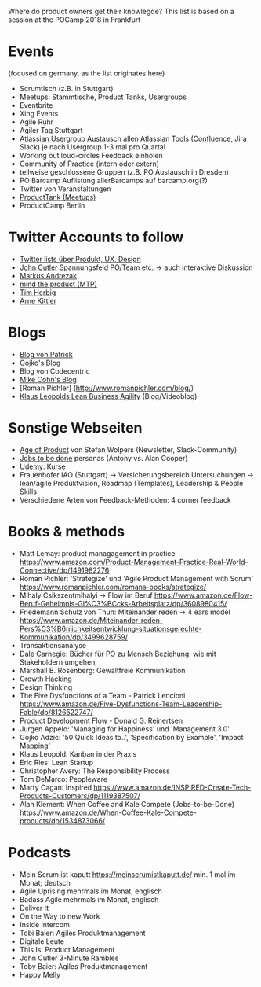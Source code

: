 Where do product owners get their knowlegde?
This list is based on a session at the POCamp 2018 in Frankfurt

# Events

(focused on germany, as the list originates here)

* Scrumtisch (z.B. in Stuttgart)			
* Meetups: Stammtische, Product Tanks, Usergroups			
* Eventbrite			
* Xing Events			
* Agile Ruhr			
* Agiler Tag Stuttgart			
* [Atlassian Usergroup](https://aug.atlassian.com/) Austausch allen Atlassian Tools (Confluence, Jira Slack)
je nach Usergroup 1-3 mal pro Quartal
* Working out loud-circles		Feedback einholen	
* Community of Practice (intern oder extern)			
* teilweise geschlossene Gruppen (z.B. PO Austausch in Dresden)			
* PO Barcamp			Auflistung allerBarcamps auf barcamp.org(?)			
* Twitter von Veranstaltungen			
* [ProductTank (Meetups)](http://www.producttank.com/)
* ProductCamp Berlin

# Twitter Accounts to follow

* [Twitter lists über Produkt, UX, Design](https://twitter.com/Virtual_Patrick/lists/design-ux-product)
* [John Cutler](https://twitter.com/johncutlefish) Spannungsfeld PO/Team etc. -> auch interaktive Diskussion
* [Markus Andrezak](https://twitter.com/markusandrezak)
* [mind the product (MTP)](https://twitter.com/MindtheProduct)
* [Tim Herbig](https://twitter.com/herbigt)	
* [Arne Kittler](https://twitter.com/ArneKittler)		

# Blogs 

* [Blog von Patrick](https://virtualpatrick.com)		
* [Gojko's Blog](https://gojko.net/)		
* Blog von Codecentric			
* [Mike Cohn's Blog](https://www.mountaingoatsoftware.com/blog)
* [Roman Pichler]	(http://www.romanpichler.com/blog/)
* [Klaus Leopolds Lean Business Agility](https://www.leanability.com/de) (Blog/Videoblog)			


# Sonstige Webseiten

* [Age of Product](https://age-of-product.com/) von Stefan Wolpers (Newsletter, Slack-Community)		
* [Jobs to be done](https://jtbd.info/)  personas (Antony vs. Alan Cooper)			
* [Udemy](https://www.udemy.com/): Kurse			
* Frauenhofer IAO (Stuttgart) -> Versicherungsbereich Untersuchungen -> lean/agile Produktvision, Roadmap (Templates), Leadership & People Skills
* Verschiedene Arten von Feedback-Methoden: 4 corner feedback			

# Books & methods			
* Matt Lemay: product managagement in practice	 https://www.amazon.com/Product-Management-Practice-Real-World-Connective/dp/1491982276
* Roman Pichler: 'Strategize' und 'Agile Product Management with Scrum' https://www.romanpichler.com/romans-books/strategize/
* Mihaly Csikszentmihalyi -> Flow im Beruf	https://www.amazon.de/Flow-Beruf-Geheimnis-Gl%C3%BCcks-Arbeitsplatz/dp/3608980415/
* Friedemann Schulz von Thun: Miteinander reden -> 4 ears model	
https://www.amazon.de/Miteinander-reden-Pers%C3%B6nlichkeitsentwicklung-situationsgerechte-Kommunikation/dp/3499628759/
* Transaktionsanalyse			
* Dale Carnegie: Bücher für PO zu Mensch Beziehung, wie mit Stakeholdern umgehen,
* Marshall B. Rosenberg: Gewaltfreie Kommunikation			
* Growth Hacking			
* Design Thinking			
* The Five Dysfunctions of a Team - Patrick Lencioni	https://www.amazon.de/Five-Dysfunctions-Team-Leadership-Fable/dp/8126522747/
* Product Development Flow - Donald G. Reinertsen			
* Jurgen Appelo: 'Managing for Happiness' und 'Management 3.0'			
* Gojko Adzic: '50 Quick Ideas to..', 'Specification by Example', 'Impact Mapping'
* Klaus Leopold: Kanban in der Praxis			
* Eric Ries: Lean Startup			
* Christopher Avery: The Responsibility Process			
* Tom DeMarco: Peopleware			
* Marty Cagan: Inspired	 https://www.amazon.de/INSPIRED-Create-Tech-Products-Customers/dp/1119387507/
* Alan Klement: When Coffee and Kale Compete (Jobs-to-be-Done) https://www.amazon.de/When-Coffee-Kale-Compete-products/dp/1534873066/

# Podcasts			

* Mein Scrum ist kaputt	https://meinscrumistkaputt.de/	min. 1 mal im Monat; deutsch	
* Agile Uprising		mehrmals im Monat, englisch	
* Badass Agile		mehrmals im Monat, englisch	
* Deliver It			
* On the Way to new Work			
* Inside intercom			
* Tobi Baier: Agiles Produktmanagement			
* Digitale Leute			
* This Is: Product Management			
* John Cutler 3-Minute Rambles			
* Toby Baier: Agiles Produktmanagement			
* Happy Melly
